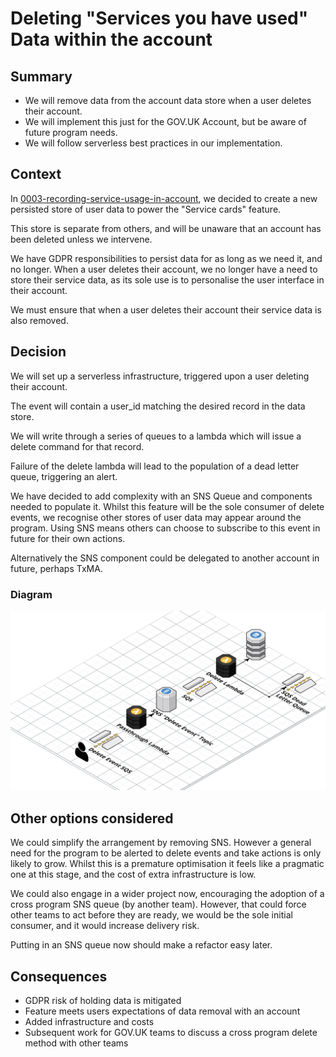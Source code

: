 # Deleting "Services you have used" Data within the account

## Summary

- We will remove data from the account data store when a user deletes their account.
- We will implement this just for the GOV.UK Account, but be aware of future program needs.
- We will follow serverless best practices in our implementation.

## Context

In [0003-recording-service-usage-in-account](./0003-recording-service-usage-in-account.md), we decided to create a new persisted store of user data to power the "Service cards" feature.

This store is separate from others, and will be unaware that an account has been deleted unless we intervene.

We have GDPR responsibilities to persist data for as long as we need it, and no longer. When a user deletes their account, we no longer have a need to store their service data, as its sole use is to personalise the user interface in their account.

We must ensure that when a user deletes their account their service data is also removed.

## Decision

We will set up a serverless infrastructure, triggered upon a user deleting their account.

The event will contain a user_id matching the desired record in the data store.

We will write through a series of queues to a lambda which will issue a delete command for that record.

Failure of the delete lambda will lead to the population of a dead letter queue, triggering an alert.

We have decided to add complexity with an SNS Queue and components needed to populate it.
Whilst this feature will be the sole consumer of delete events, we recognise other stores of user data may appear around the program. Using SNS means others can choose to subscribe to this event in future for their own actions.

Alternatively the SNS component could be delegated to another account in future, perhaps TxMA.

### Diagram

![Architecture diagram showing a delete event, passing through SNS to a lambda and ending at a dynamoDB or a dead letter queue](./images/2022-Delete-Account-Data.png)

## Other options considered

We could simplify the arrangement by removing SNS. However a general need for the program to be alerted to delete events and take actions is only likely to grow. Whilst this is a premature optimisation it feels like a pragmatic one at this stage, and the cost of extra infrastructure is low.

We could also engage in a wider project now, encouraging the adoption of a cross program SNS queue (by another team). However, that could force other teams to act before they are ready, we would be the sole initial consumer, and it would increase delivery risk.

Putting in an SNS queue now should make a refactor easy later.

## Consequences

- GDPR risk of holding data is mitigated
- Feature meets users expectations of data removal with an account
- Added infrastructure and costs
- Subsequent work for GOV.UK teams to discuss a cross program delete method with other teams
